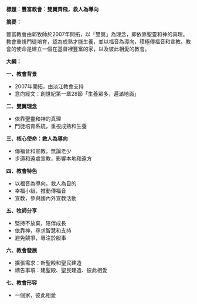 **標題：豐富教會：雙翼齊飛，救人為導向**

**摘要：**

豐富教會由郭牧師於2007年開拓，以「雙翼」為理念，即依靠聖靈和神的真理。教會重視門徒培育，認為成熟才能生養，並以福音為導向，積極傳福音和宣教。教會的使命是建立一個在基督裡豐富的家，以及彼此相愛的教會。

**大綱：**

**一、教會背景**
* 2007年開拓，由淡江教會支持
* 意向經文：創世紀第一章28節「生養眾多，遍滿地面」

**二、雙翼理念**
* 依靠聖靈和神的真理
* 門徒培育系統，重視成熟和生養

**三、核心使命：救人為導向**
* 傳福音和宣教，無論老少
* 步道和遠處宣教，影響本地和遠方

**四、教會特色**
* 以福音為導向，救人為目的
* 幸福小組，推動傳福音
* 宣教，參與國內外宣教活動

**五、牧師分享**
* 堅持不放棄，陪伴成長
* 依靠神，尋求智慧和支持
* 避免競爭，專注於服事

**六、教會發展**
* 擴張需求：新聖殿和聖民建造
* 禱告事項：建聖殿、聖民建造、彼此相愛

**七、教會形容**
* 一個家，彼此相愛